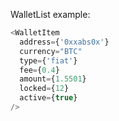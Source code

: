 WalletList example:

```js
<WalletItem
  address={'0xxabs0x'}
  currency="BTC"
  type={'fiat'}
  fee={0.4}
  amount={1.5501}
  locked={12}
  active={true}
/>
```
